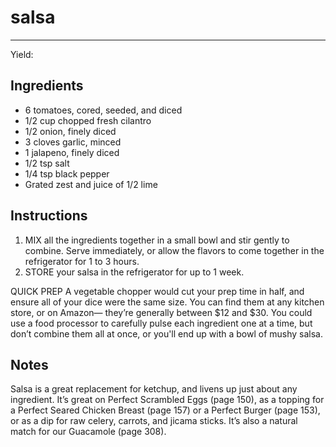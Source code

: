 # salsa
---
Yield: 

## Ingredients
- 6 tomatoes, cored, seeded, and diced
- 1/2 cup chopped fresh cilantro
- 1/2 onion, finely diced
- 3 cloves garlic, minced
- 1 jalapeno, finely diced
- 1/2 tsp salt
- 1/4 tsp black pepper
- Grated zest and juice of 1/2 lime

## Instructions
1. MIX all the ingredients together in a small bowl and stir
gently to combine. Serve immediately, or allow the flavors
to come together in the refrigerator for 1 to 3 hours.
2. STORE your salsa in the refrigerator for up to 1 week.

QUICK PREP A vegetable chopper would cut your prep
time in half, and ensure all of your dice were the same size.
You can find them at any kitchen store, or on Amazon—
they’re generally between $12 and $30. You could use a food
processor to carefully pulse each ingredient one at a time, but
don’t combine them all at once, or you'll end up with a bowl of
mushy salsa.

## Notes

Salsa is a great replacement for ketchup,
and livens up just about any ingredient.
It’s great on Perfect Scrambled Eggs
(page 150), as a topping for a Perfect
Seared Chicken Breast (page 157)
or a Perfect Burger (page 153), or
as a dip for raw celery, carrots, and
jicama sticks. It’s also a natural match
for our Guacamole (page 308).

